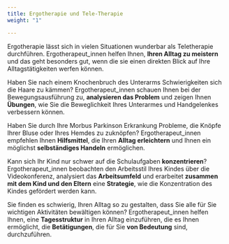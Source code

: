 ```yaml
---
title: Ergotherapie und Tele-Therapie
weight: "1"

---
```

Ergotherapie lässt sich in vielen Situationen wunderbar als Teletherapie durchführen. Ergotherapeut_innen helfen Ihnen, **Ihren Alltag zu meistern** und das geht besonders gut, wenn die sie einen direkten Blick auf Ihre Alltagstätigkeiten werfen können.

<!--more-->

Haben Sie nach einem Knochenbruch des Unterarms Schwierigkeiten sich die Haare zu kämmen? Ergotherapeut_innen schauen Ihnen bei der Bewegungsausführung zu, **analysieren das Problem** und zeigen Ihnen **Übungen**, wie Sie die Beweglichkeit Ihres Unterarmes und Handgelenkes verbessern können.

Haben Sie durch Ihre Morbus Parkinson Erkrankung Probleme, die Knöpfe Ihrer Bluse oder Ihres Hemdes zu zuknöpfen? Ergotherapeut_innen empfehlen Ihnen **Hilfsmittel**, die Ihren **Alltag erleichtern** und Ihnen ein möglichst **selbständiges Handeln** ermöglichen.

Kann sich Ihr Kind nur schwer auf die Schulaufgaben **konzentrieren**? Ergotherapeut_innen beobachten den Arbeitsstil Ihres Kindes über die Videokonferenz, analysiert das **Arbeitsumfeld** und erarbeitet **zusammen mit dem Kind und den Eltern** eine **Strategie**, wie die Konzentration des Kindes gefördert werden kann.

Sie finden es schwierig, Ihren Alltag so zu gestalten, dass Sie alle für Sie wichtigen Aktivitäten bewältigen können? Ergotherapeut_innen helfen Ihnen, eine **Tagesstruktur** in Ihren Alltag einzuführen, die es Ihnen ermöglicht, die **Betätigungen**, die für Sie **von Bedeutung** sind, durchzuführen.